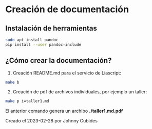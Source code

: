 # Creación de documentación

## Instalación de herramientas

```bash
sudo apt install pandoc
pip install --user pandoc-include
```

## ¿Cómo crear la documentación?

1. Creación README.md para el servicio de Liascript:

```bash
make b
```

2. Creación de pdf de archivos individuales, por ejemplo un taller:

```bash
make p i=taller1.md
```

El anterior comando genera un archibo **./taller1.md.pdf** 

Creado el 2023-02-28 por
Johnny Cubides

